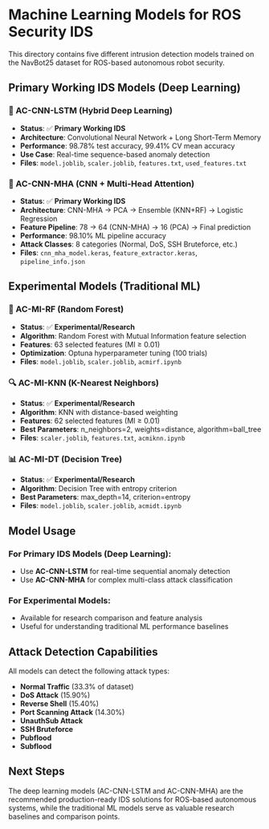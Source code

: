 # Machine Learning Models for ROS Security IDS

This directory contains five different intrusion detection models trained on the NavBot25 dataset for ROS-based autonomous robot security.

## Primary Working IDS Models (Deep Learning)

### 🧠 AC-CNN-LSTM (Hybrid Deep Learning)
- **Status**: ✅ **Primary Working IDS**
- **Architecture**: Convolutional Neural Network + Long Short-Term Memory
- **Performance**: 98.78% test accuracy, 99.41% CV mean accuracy
- **Use Case**: Real-time sequence-based anomaly detection
- **Files**: `model.joblib`, `scaler.joblib`, `features.txt`, `used_features.txt`

### 🎯 AC-CNN-MHA (CNN + Multi-Head Attention)
- **Status**: ✅ **Primary Working IDS**  
- **Architecture**: CNN-MHA → PCA → Ensemble (KNN+RF) → Logistic Regression
- **Feature Pipeline**: 78 → 64 (CNN-MHA) → 16 (PCA) → Final prediction
- **Performance**: 98.10% ML pipeline accuracy
- **Attack Classes**: 8 categories (Normal, DoS, SSH Bruteforce, etc.)
- **Files**: `cnn_mha_model.keras`, `feature_extractor.keras`, `pipeline_info.json`

## Experimental Models (Traditional ML)

### 🌳 AC-MI-RF (Random Forest)
- **Status**: ✅ **Experimental/Research**
- **Algorithm**: Random Forest with Mutual Information feature selection
- **Features**: 63 selected features (MI ≥ 0.01)
- **Optimization**: Optuna hyperparameter tuning (100 trials)
- **Files**: `model.joblib`, `scaler.joblib`, `acmirf.ipynb`

### 🔍 AC-MI-KNN (K-Nearest Neighbors)
- **Status**: ✅ **Experimental/Research**
- **Algorithm**: KNN with distance-based weighting
- **Features**: 62 selected features (MI ≥ 0.01)
- **Best Parameters**: n_neighbors=2, weights=distance, algorithm=ball_tree
- **Files**: `scaler.joblib`, `features.txt`, `acmiknn.ipynb`

### 📊 AC-MI-DT (Decision Tree)  
- **Status**: ✅ **Experimental/Research**
- **Algorithm**: Decision Tree with entropy criterion
- **Best Parameters**: max_depth=14, criterion=entropy
- **Files**: `model.joblib`, `scaler.joblib`, `acmidt.ipynb`

## Model Usage

### For Primary IDS Models (Deep Learning):
- Use **AC-CNN-LSTM** for real-time sequential anomaly detection
- Use **AC-CNN-MHA** for complex multi-class attack classification

### For Experimental Models:
- Available for research comparison and feature analysis
- Useful for understanding traditional ML performance baselines

## Attack Detection Capabilities

All models can detect the following attack types:
- **Normal Traffic** (33.3% of dataset)
- **DoS Attack** (15.90%)
- **Reverse Shell** (15.40%) 
- **Port Scanning Attack** (14.30%)
- **UnauthSub Attack**
- **SSH Bruteforce**
- **Pubflood**
- **Subflood**

## Next Steps

The deep learning models (AC-CNN-LSTM and AC-CNN-MHA) are the recommended production-ready IDS solutions for ROS-based autonomous systems, while the traditional ML models serve as valuable research baselines and comparison points.
